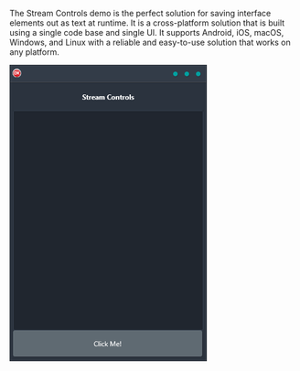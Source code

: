 The Stream Controls demo is the perfect solution for saving interface elements out as text at runtime. It is a cross-platform solution that is built using a single code base and single UI. It supports Android, iOS, macOS, Windows, and Linux with a reliable and easy-to-use solution that works on any platform.

![screenshot](screenshot.gif)
